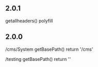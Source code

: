 ## 2.0.1
getallheaders() polyfill

## 2.0.0

/cms/System
getBasePath() return '/cms' 

/testing
getBasePath() return '' 


